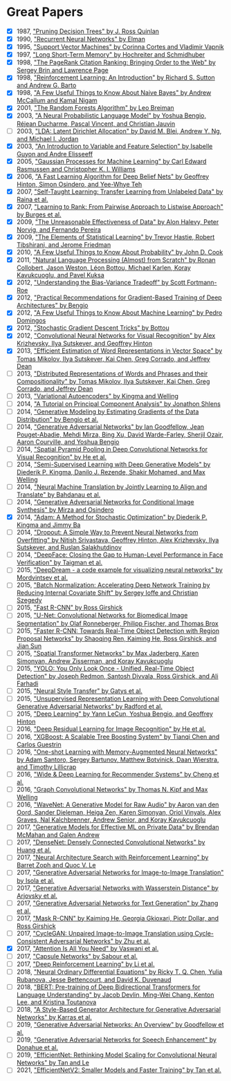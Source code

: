 # Great Papers

- [x] 1987, ["Pruning Decision Trees" by J. Ross Quinlan](https://link.springer.com/article/10.1007/BF00116251)
- [x] 1990, ["Recurrent Neural Networks" by Elman](https://crl.ucsd.edu/~elman/Papers/fsit.pdf)
- [x] 1995, ["Support Vector Machines" by Corinna Cortes and Vladimir Vapnik](https://link.springer.com/article/10.1023/A:1022627411411)
- [x] 1997, ["Long Short-Term Memory" by Hochreiter and Schmidhuber](https://www.bioinf.jku.at/publications/older/2604.pdf)
- [x] 1998, ["The PageRank Citation Ranking: Bringing Order to the Web" by Sergey Brin and Lawrence Page](http://ilpubs.stanford.edu:8090/422/1/1999-66.pdf)
- [x] 1998, ["Reinforcement Learning: An Introduction" by Richard S. Sutton and Andrew G. Barto](http://incompleteideas.net/book/the-book-2nd.html)
- [x] 1998, ["A Few Useful Things to Know About Naive Bayes" by Andrew McCallum and Kamal Nigam](https://people.cs.umass.edu/~mccallum/papers/naive-bayes-ijcaiws99.pdf)
- [x] 2001, ["The Random Forests Algorithm" by Leo Breiman](https://link.springer.com/article/10.1023/A:1010933404324)
- [x] 2003, ["A Neural Probabilistic Language Model" by Yoshua Bengio, Réjean Ducharme, Pascal Vincent, and Christian Jauvin](http://www.jmlr.org/papers/volume3/bengio03a/bengio03a.pdf)
- [ ] 2003, ["LDA: Latent Dirichlet Allocation" by David M. Blei, Andrew Y. Ng, and Michael I. Jordan](https://www.jmlr.org/papers/volume3/blei03a/blei03a.pdf)
- [x] 2003, ["An Introduction to Variable and Feature Selection" by Isabelle Guyon and Andre Elisseeff](https://www.jmlr.org/papers/volume3/guyon03a/guyon03a.pdf)
- [x] 2005, ["Gaussian Processes for Machine Learning" by Carl Edward Rasmussen and Christopher K. I. Williams](http://www.gaussianprocess.org/gpml/chapters/RW.pdf)
- [x] 2006, ["A Fast Learning Algorithm for Deep Belief Nets" by Geoffrey Hinton, Simon Osindero, and Yee-Whye Teh](https://www.cs.toronto.edu/~hinton/absps/fastnc.pdf)
- [x] 2007, ["Self-Taught Learning: Transfer Learning from Unlabeled Data" by Raina et al.](https://dl.acm.org/doi/10.1145/1273496.1273592)
- [x] 2007, ["Learning to Rank: From Pairwise Approach to Listwise Approach" by Burges et al.](https://www.microsoft.com/en-us/research/wp-content/uploads/2016/02/MSR-TR-2010-82.pdf)
- [x] 2009, ["The Unreasonable Effectiveness of Data" by Alon Halevy, Peter Norvig, and Fernando Pereira](https://static.googleusercontent.com/media/research.google.com/en//pubs/archive/35179.pdf)
- [x] 2009, ["The Elements of Statistical Learning" by Trevor Hastie, Robert Tibshirani, and Jerome Friedman](https://web.stanford.edu/~hastie/ElemStatLearn/)
- [x] 2010, ["A Few Useful Things to Know About Probability" by John D. Cook](https://www.johndcook.com/Probability_book.pdf)
- [x] 2011, ["Natural Language Processing (Almost) from Scratch" by Ronan Collobert, Jason Weston, Léon Bottou, Michael Karlen, Koray Kavukcuoglu, and Pavel Kuksa](https://ronan.collobert.com/pub/matos/2011_nlp_jmlr.pdf)
- [x] 2012, ["Understanding the Bias-Variance Tradeoff" by Scott Fortmann-Roe](http://scott.fortmann-roe.com/docs/BiasVariance.html)
- [x] 2012, ["Practical Recommendations for Gradient-Based Training of Deep Architectures" by Bengio](https://arxiv.org/abs/1206.5533)
- [x] 2012, ["A Few Useful Things to Know About Machine Learning" by Pedro Domingos](https://homes.cs.washington.edu/~pedrod/papers/cacm12.pdf)
- [x] 2012, ["Stochastic Gradient Descent Tricks" by Bottou](https://leon.bottou.org/publications/pdf/tricks-2012.pdf)
- [x] 2012, ["Convolutional Neural Networks for Visual Recognition" by Alex Krizhevsky, Ilya Sutskever, and Geoffrey Hinton](https://papers.nips.cc/paper/4824-imagenet-classification-with-deep-convolutional-neural-networks)
- [x] 2013, ["Efficient Estimation of Word Representations in Vector Space" by Tomas Mikolov, Ilya Sutskever, Kai Chen, Greg Corrado, and Jeffrey Dean](https://arxiv.org/abs/1301.3781)
- [ ] 2013, ["Distributed Representations of Words and Phrases and their Compositionality" by Tomas Mikolov, Ilya Sutskever, Kai Chen, Greg Corrado, and Jeffrey Dean](https://arxiv.org/abs/1310.4546)
- [ ] 2013, ["Variational Autoencoders" by Kingma and Welling](https://arxiv.org/abs/1312.6114)
- [ ] 2014, ["A Tutorial on Principal Component Analysis" by Jonathon Shlens](https://arxiv.org/abs/1404.1100)
- [ ] 2014, ["Generative Modeling by Estimating Gradients of the Data Distribution" by Bengio et al.](https://arxiv.org/abs/1406.1096)
- [ ] 2014, ["Generative Adversarial Networks" by Ian Goodfellow, Jean Pouget-Abadie, Mehdi Mirza, Bing Xu, David Warde-Farley, Sherjil Ozair, Aaron Courville, and Yoshua Bengio](https://arxiv.org/abs/1406.2661)
- [ ] 2014, ["Spatial Pyramid Pooling in Deep Convolutional Networks for Visual Recognition" by He et al.](https://arxiv.org/abs/1406.4729)
- [ ] 2014, ["Semi-Supervised Learning with Deep Generative Models" by Diederik P. Kingma, Danilo J. Rezende, Shakir Mohamed, and Max Welling](https://arxiv.org/abs/1406.5298)
- [ ] 2014, ["Neural Machine Translation by Jointly Learning to Align and Translate" by Bahdanau et al.](https://arxiv.org/abs/1409.0473)
- [ ] 2014, ["Generative Adversarial Networks for Conditional Image Synthesis" by Mirza and Osindero](https://arxiv.org/abs/1411.1784)
- [x] 2014, ["Adam: A Method for Stochastic Optimization" by Diederik P. Kingma and Jimmy Ba](https://arxiv.org/abs/1412.6980)
- [ ] 2014, ["Dropout: A Simple Way to Prevent Neural Networks from Overfitting" by Nitish Srivastava, Geoffrey Hinton, Alex Krizhevsky, Ilya Sutskever, and Ruslan Salakhutdinov](https://jmlr.org/papers/volume15/srivastava14a/srivastava14a.pdf)
- [ ] 2014, ["DeepFace: Closing the Gap to Human-Level Performance in Face Verification" by Taigman et al.](https://www.cs.toronto.edu/~ranzato/publications/taigman_cvpr14.pdf)
- [ ] 2015, ["DeepDream - a code example for visualizing neural networks" by Mordvintsev et al.](https://ai.googleblog.com/2015/06/inceptionism-going-deeper-into-neural.html)
- [ ] 2015, ["Batch Normalization: Accelerating Deep Network Training by Reducing Internal Covariate Shift" by Sergey Ioffe and Christian Szegedy](https://arxiv.org/abs/1502.03167)
- [ ] 2015, ["Fast R-CNN" by Ross Girshick](https://arxiv.org/abs/1504.08083)
- [ ] 2015, ["U-Net: Convolutional Networks for Biomedical Image Segmentation" by Olaf Ronneberger, Philipp Fischer, and Thomas Brox](https://arxiv.org/abs/1505.04597)
- [ ] 2015, ["Faster R-CNN: Towards Real-Time Object Detection with Region Proposal Networks" by Shaoqing Ren, Kaiming He, Ross Girshick, and Jian Sun](https://arxiv.org/abs/1506.01497)
- [ ] 2015, ["Spatial Transformer Networks" by Max Jaderberg, Karen Simonyan, Andrew Zisserman, and Koray Kavukcuoglu](https://arxiv.org/abs/1506.02025)
- [ ] 2015, ["YOLO: You Only Look Once - Unified, Real-Time Object Detection" by Joseph Redmon, Santosh Divvala, Ross Girshick, and Ali Farhadi](https://arxiv.org/abs/1506.02640)
- [ ] 2015, ["Neural Style Transfer" by Gatys et al.](https://arxiv.org/abs/1508.06576)
- [ ] 2015, ["Unsupervised Representation Learning with Deep Convolutional Generative Adversarial Networks" by Radford et al.](https://arxiv.org/abs/1511.06434)
- [ ] 2015, ["Deep Learning" by Yann LeCun, Yoshua Bengio, and Geoffrey Hinton](https://www.nature.com/articles/nature14539)
- [ ] 2016, ["Deep Residual Learning for Image Recognition" by He et al.](https://arxiv.org/abs/1512.03385)
- [ ] 2016, ["XGBoost: A Scalable Tree Boosting System" by Tianqi Chen and Carlos Guestrin](https://arxiv.org/abs/1603.02754)
- [ ] 2016, ["One-shot Learning with Memory-Augmented Neural Networks" by Adam Santoro, Sergey Bartunov, Matthew Botvinick, Daan Wierstra, and Timothy Lillicrap](https://arxiv.org/abs/1605.06065)
- [ ] 2016, ["Wide & Deep Learning for Recommender Systems" by Cheng et al.](https://arxiv.org/abs/1606.07792)
- [ ] 2016, ["Graph Convolutional Networks" by Thomas N. Kipf and Max Welling](https://arxiv.org/abs/1609.02907)
- [ ] 2016, ["WaveNet: A Generative Model for Raw Audio" by Aaron van den Oord, Sander Dieleman, Heiga Zen, Karen Simonyan, Oriol Vinyals, Alex Graves, Nal Kalchbrenner, Andrew Senior, and Koray Kavukcuoglu](https://arxiv.org/abs/1609.03499)
- [ ] 2017, ["Generative Models for Effective ML on Private Data" by Brendan McMahan and Galen Andrew](https://arxiv.org/abs/1606.06529)
- [ ] 2017, ["DenseNet: Densely Connected Convolutional Networks" by Huang et al.](https://arxiv.org/abs/1608.06993)
- [ ] 2017, ["Neural Architecture Search with Reinforcement Learning" by Barret Zoph and Quoc V. Le](https://arxiv.org/abs/1611.01578)
- [ ] 2017, ["Generative Adversarial Networks for Image-to-Image Translation" by Isola et al.](https://arxiv.org/abs/1611.07004)
- [ ] 2017, ["Generative Adversarial Networks with Wasserstein Distance" by Arjovsky et al.](https://arxiv.org/abs/1701.07875)
- [ ] 2017, ["Generative Adversarial Networks for Text Generation" by Zhang et al.](https://arxiv.org/abs/1703.00955)
- [ ] 2017, ["Mask R-CNN" by Kaiming He, Georgia Gkioxari, Piotr Dollar, and Ross Girshick](https://arxiv.org/abs/1703.06870)
- [ ] 2017, ["CycleGAN: Unpaired Image-to-Image Translation using Cycle-Consistent Adversarial Networks" by Zhu et al.](https://arxiv.org/abs/1703.10593)
- [x] 2017, ["Attention Is All You Need" by Vaswani et al.](https://arxiv.org/abs/1706.03762)
- [ ] 2017, ["Capsule Networks" by Sabour et al.](https://arxiv.org/abs/1710.09829)
- [ ] 2017, ["Deep Reinforcement Learning" by Li et al.](https://arxiv.org/abs/1810.06339)
- [ ] 2018, ["Neural Ordinary Differential Equations" by Ricky T. Q. Chen, Yulia Rubanova, Jesse Bettencourt, and David K. Duvenaud](https://arxiv.org/abs/1806.07366)
- [ ] 2018, ["BERT: Pre-training of Deep Bidirectional Transformers for Language Understanding" by Jacob Devlin, Ming-Wei Chang, Kenton Lee, and Kristina Toutanova](https://arxiv.org/abs/1810.04805)
- [ ] 2018, ["A Style-Based Generator Architecture for Generative Adversarial Networks" by Karras et al.](https://arxiv.org/abs/1812.04948)
- [ ] 2019, ["Generative Adversarial Networks: An Overview" by Goodfellow et al.](https://arxiv.org/abs/1710.07035)
- [ ] 2019, ["Generative Adversarial Networks for Speech Enhancement" by Donahue et al.](https://arxiv.org/abs/1710.11485)
- [ ] 2019, ["EfficientNet: Rethinking Model Scaling for Convolutional Neural Networks" by Tan and Le](https://arxiv.org/abs/1905.11946)
- [ ] 2021, ["EfficientNetV2: Smaller Models and Faster Training" by Tan et al.](https://arxiv.org/abs/2104.00298)
